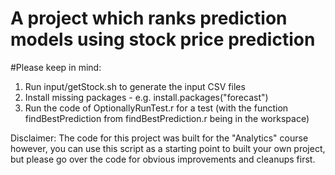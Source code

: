 A project which ranks prediction models using stock price prediction
=========

#Please keep in mind:

1. Run input/getStock.sh to generate the input CSV files
2. Install missing packages - e.g.    install.packages("forecast")
3. Run the code of OptionallyRunTest.r for a test (with the function findBestPrediction from findBestPrediction.r being in the workspace)

Disclaimer: The code for this project was built for the "Analytics" course however, you can use this script as a starting point to built your own project, but please go over the code for obvious improvements and cleanups first.

